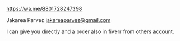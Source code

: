 https://wa.me/8801728247398

Jakarea Parvez
jakareaparvez@gmail.com

I can give you directly and a order also in fiverr from others account.